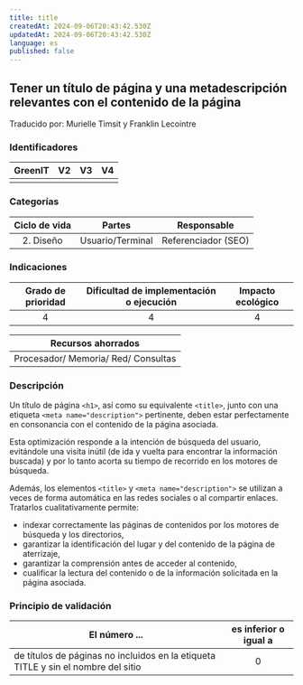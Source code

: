 ```yaml
---
title: title
createdAt: 2024-09-06T20:43:42.530Z
updatedAt: 2024-09-06T20:43:42.530Z
language: es
published: false
---
```

## Tener un título de página y una metadescripción relevantes con el contenido de la página
Traducido por: Murielle Timsit y Franklin Lecointre

### Identificadores

| GreenIT |  V2  |  V3  |  V4  |
|:-------:|:----:|:----:|:----:|
|      |   |   |      |

### Categorías

| Ciclo de vida | Partes | Responsable |
|:---------:|:----:|:----:|
| 2. Diseño | Usuario/Terminal | Referenciador (SEO) |

### Indicaciones

| Grado de prioridad   | Dificultad de implementación o ejecución | Impacto ecológico   |
|:-------------------:|:-------------------------:|:---------------------:|
| 4 | 4 | 4 |

| Recursos ahorrados |
|:----------------------------------------------------------:|
|Procesador/ Memoria/ Red/ Consultas   |

### Descripción

Un título de página `<h1>`, así como su equivalente `<title>`, junto con una etiqueta `<meta name="description">` pertinente, deben estar perfectamente en consonancia con el contenido de la página asociada.

Esta optimización responde a la intención de búsqueda del usuario, evitándole una visita inútil (de ida y vuelta para encontrar la información buscada) y por lo tanto acorta su tiempo de recorrido en los motores de búsqueda.

Además, los elementos `<title>` y `<meta name="description">` se utilizan a veces de forma automática en las redes sociales o al compartir enlaces. Tratarlos cualitativamente permite:

- indexar correctamente las páginas de contenidos por los motores de búsqueda y los directorios,
- garantizar la identificación del lugar y del contenido de la página de aterrizaje,
- garantizar la comprensión antes de acceder al contenido,
- cualificar la lectura del contenido o de la información solicitada en la página asociada.

### Principio de validación

| El número ... |   es inferior o igual a   |  
|-------------------|:-------------------------:|
| de títulos de páginas no incluidos en la etiqueta TITLE y sin el nombre del sitio  |  0 |



